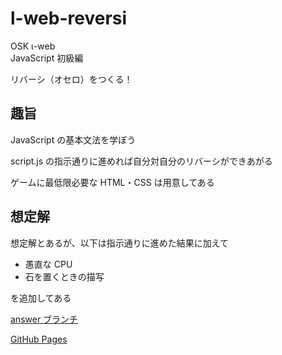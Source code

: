 # l-web-reversi

OSK ι-web  
JavaScript 初級編

リバーシ（オセロ）をつくる！

## 趣旨

JavaScript の基本文法を学ぼう

script.js の指示通りに進めれば自分対自分のリバーシができあがる

ゲームに最低限必要な HTML・CSS は用意してある

## 想定解

想定解とあるが、以下は指示通りに進めた結果に加えて

- 愚直な CPU
- 石を置くときの描写

を追加してある

[answer ブランチ](https://github.com/yawarakacream/l-web-reversi/tree/answer)

[GitHub Pages](https://yawarakacream.github.io/l-web-reversi/)
